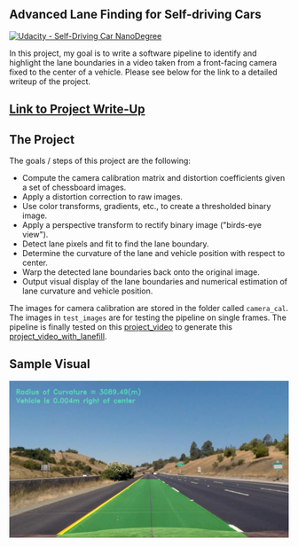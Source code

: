 ## Advanced Lane Finding for Self-driving Cars
[![Udacity - Self-Driving Car NanoDegree](https://s3.amazonaws.com/udacity-sdc/github/shield-carnd.svg)](http://www.udacity.com/drive)

[//]: # (Image References)
[image_sample]: ./output_images/straight_lines1_lanefill.jpg "Straight Line Image 1 Lanefill"


In this project, my goal is to write a software pipeline to identify and highlight the lane boundaries in a video taken from a front-facing camera fixed to the center of a vehicle. Please see below for the link to a detailed writeup of the project.

[Link to Project Write-Up](./P2_AdvLaneLines_Writeup.md)
---

The Project
---

The goals / steps of this project are the following:

* Compute the camera calibration matrix and distortion coefficients given a set of chessboard images.
* Apply a distortion correction to raw images.
* Use color transforms, gradients, etc., to create a thresholded binary image.
* Apply a perspective transform to rectify binary image ("birds-eye view").
* Detect lane pixels and fit to find the lane boundary.
* Determine the curvature of the lane and vehicle position with respect to center.
* Warp the detected lane boundaries back onto the original image.
* Output visual display of the lane boundaries and numerical estimation of lane curvature and vehicle position.

The images for camera calibration are stored in the folder called `camera_cal`.  The images in `test_images` are for testing the pipeline on single frames. The pipeline is finally tested on this [project_video](./project_video.mp4) to generate this [project_video_with_lanefill](./output_images/project_video_lanefill.mp4).

Sample Visual
---

![alt text][image_sample]